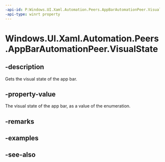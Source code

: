 ```yaml
---
-api-id: P:Windows.UI.Xaml.Automation.Peers.AppBarAutomationPeer.VisualState
-api-type: winrt property
---
```


<!-- Property syntax
public Windows.UI.Xaml.Automation.WindowVisualState VisualState { get; }
-->

# Windows.UI.Xaml.Automation.Peers.AppBarAutomationPeer.VisualState

## -description
Gets the visual state of the app bar.



## -property-value
The visual state of the app bar, as a value of the enumeration.

## -remarks

## -examples

## -see-also
